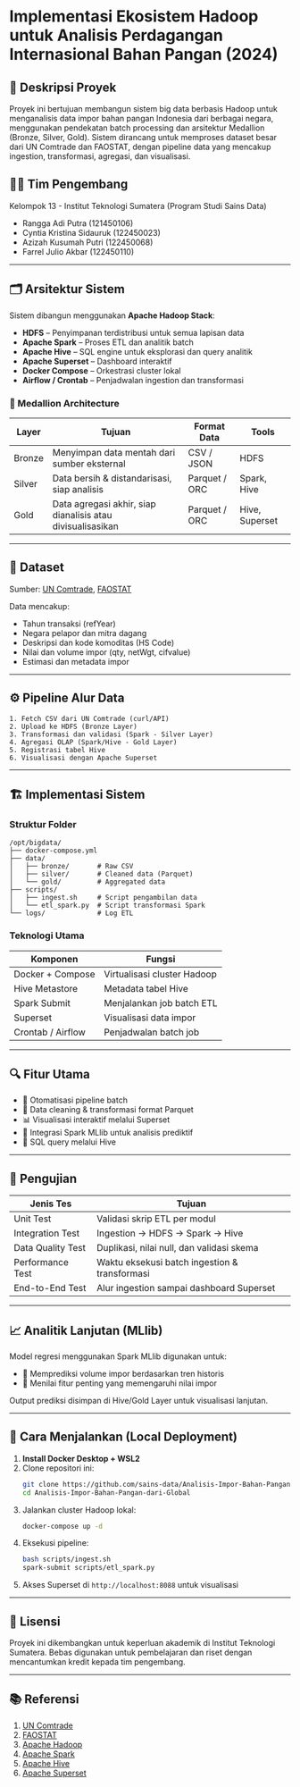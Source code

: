 # Implementasi Ekosistem Hadoop untuk Analisis Perdagangan Internasional Bahan Pangan (2024)

## 📌 Deskripsi Proyek

Proyek ini bertujuan membangun sistem big data berbasis Hadoop untuk menganalisis data impor bahan pangan Indonesia dari berbagai negara, menggunakan pendekatan batch processing dan arsitektur Medallion (Bronze, Silver, Gold). Sistem dirancang untuk memproses dataset besar dari UN Comtrade dan FAOSTAT, dengan pipeline data yang mencakup ingestion, transformasi, agregasi, dan visualisasi.

## 🧑‍💻 Tim Pengembang

Kelompok 13 - Institut Teknologi Sumatera (Program Studi Sains Data)

- Rangga Adi Putra (121450106)
- Cyntia Kristina Sidauruk (122450023)
- Azizah Kusumah Putri (122450068)
- Farrel Julio Akbar (122450110)

---

## 🗂 Arsitektur Sistem

Sistem dibangun menggunakan **Apache Hadoop Stack**:

- **HDFS** – Penyimpanan terdistribusi untuk semua lapisan data
- **Apache Spark** – Proses ETL dan analitik batch
- **Apache Hive** – SQL engine untuk eksplorasi dan query analitik
- **Apache Superset** – Dashboard interaktif
- **Docker Compose** – Orkestrasi cluster lokal
- **Airflow / Crontab** – Penjadwalan ingestion dan transformasi

### 🔄 Medallion Architecture

| Layer  | Tujuan                                                                 | Format Data       | Tools              |
|--------|------------------------------------------------------------------------|-------------------|--------------------|
| Bronze | Menyimpan data mentah dari sumber eksternal                           | CSV / JSON        | HDFS               |
| Silver | Data bersih & distandarisasi, siap analisis                           | Parquet / ORC     | Spark, Hive        |
| Gold   | Data agregasi akhir, siap dianalisis atau divisualisasikan            | Parquet / ORC     | Hive, Superset     |

---

## 🧬 Dataset

Sumber: [UN Comtrade](https://comtrade.un.org/), [FAOSTAT](https://www.fao.org/faostat)

Data mencakup:

- Tahun transaksi (refYear)
- Negara pelapor dan mitra dagang
- Deskripsi dan kode komoditas (HS Code)
- Nilai dan volume impor (qty, netWgt, cifvalue)
- Estimasi dan metadata impor

---

## ⚙️ Pipeline Alur Data

```
1. Fetch CSV dari UN Comtrade (curl/API)
2. Upload ke HDFS (Bronze Layer)
3. Transformasi dan validasi (Spark - Silver Layer)
4. Agregasi OLAP (Spark/Hive - Gold Layer)
5. Registrasi tabel Hive
6. Visualisasi dengan Apache Superset
```

---

## 🏗️ Implementasi Sistem

### Struktur Folder

```
/opt/bigdata/
├── docker-compose.yml
├── data/
│   ├── bronze/       # Raw CSV
│   ├── silver/       # Cleaned data (Parquet)
│   └── gold/         # Aggregated data
├── scripts/
│   ├── ingest.sh     # Script pengambilan data
│   └── etl_spark.py  # Script transformasi Spark
└── logs/             # Log ETL
```

### Teknologi Utama

| Komponen         | Fungsi                                 |
|------------------|-----------------------------------------|
| Docker + Compose | Virtualisasi cluster Hadoop             |
| Hive Metastore   | Metadata tabel Hive                     |
| Spark Submit     | Menjalankan job batch ETL               |
| Superset         | Visualisasi data impor                  |
| Crontab / Airflow| Penjadwalan batch job                   |

---

## 🔍 Fitur Utama

- 🔄 Otomatisasi pipeline batch
- 🧼 Data cleaning & transformasi format Parquet
- 📊 Visualisasi interaktif melalui Superset
- 🧠 Integrasi Spark MLlib untuk analisis prediktif
- 🔎 SQL query melalui Hive

---

## 🧪 Pengujian

| Jenis Tes             | Tujuan                                                   |
|------------------------|----------------------------------------------------------|
| Unit Test             | Validasi skrip ETL per modul                              |
| Integration Test      | Ingestion → HDFS → Spark → Hive                           |
| Data Quality Test     | Duplikasi, nilai null, dan validasi skema                 |
| Performance Test      | Waktu eksekusi batch ingestion & transformasi            |
| End-to-End Test       | Alur ingestion sampai dashboard Superset                 |

---

## 📈 Analitik Lanjutan (MLlib)

Model regresi menggunakan Spark MLlib digunakan untuk:

- 🔮 Memprediksi volume impor berdasarkan tren historis
- 🧾 Menilai fitur penting yang memengaruhi nilai impor

Output prediksi disimpan di Hive/Gold Layer untuk visualisasi lanjutan.

---

## 🚀 Cara Menjalankan (Local Deployment)

1. **Install Docker Desktop + WSL2**
2. Clone repositori ini:
   ```bash
   git clone https://github.com/sains-data/Analisis-Impor-Bahan-Pangan-dari-Global
   cd Analisis-Impor-Bahan-Pangan-dari-Global
   ```
3. Jalankan cluster Hadoop lokal:
   ```bash
   docker-compose up -d
   ```
4. Eksekusi pipeline:
   ```bash
   bash scripts/ingest.sh
   spark-submit scripts/etl_spark.py
   ```
5. Akses Superset di `http://localhost:8088` untuk visualisasi

---

## 🧾 Lisensi

Proyek ini dikembangkan untuk keperluan akademik di Institut Teknologi Sumatera. Bebas digunakan untuk pembelajaran dan riset dengan mencantumkan kredit kepada tim pengembang.

---

## 📚 Referensi

1. [UN Comtrade](https://comtrade.un.org/)
2. [FAOSTAT](https://www.fao.org/faostat)
3. [Apache Hadoop](https://hadoop.apache.org/)
4. [Apache Spark](https://spark.apache.org/)
5. [Apache Hive](https://hive.apache.org/)
6. [Apache Superset](https://superset.apache.org/)
